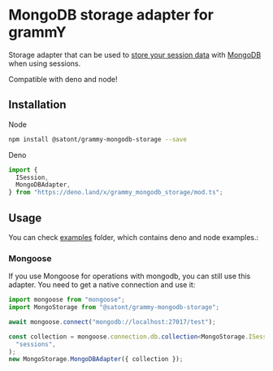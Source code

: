 # MongoDB storage adapter for grammY

Storage adapter that can be used to
[store your session data](https://grammy.dev/plugins/session.html) with
[MongoDB](https://www.mongodb.com/) when using sessions.

Compatible with deno and node!

## Installation

Node

```bash
npm install @satont/grammy-mongodb-storage --save
```

Deno

```ts
import {
  ISession,
  MongoDBAdapter,
} from "https://deno.land/x/grammy_mongodb_storage/mod.ts";
```

## Usage

You can check
[examples](https://github.com/Satont/grammy-mongodb-storage/tree/main/examples)
folder, which contains deno and node examples.:

### Mongoose

If you use Mongoose for operations with mongodb, you can still use this adapter.
You need to get a native connection and use it:

```ts
import mongoose from "mongoose";
import MongoStorage from "@satont/grammy-mongodb-storage";

await mongoose.connect("mongodb://localhost:27017/test");

const collection = mongoose.connection.db.collection<MongoStorage.ISession>(
  "sessions",
);
new MongoStorage.MongoDBAdapter({ collection });
```
